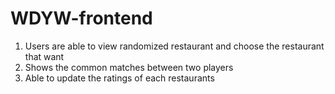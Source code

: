 # WDYW-frontend

1. Users are able to view randomized restaurant and choose the restaurant that want
2. Shows the common matches between two players
3. Able to update the ratings of each restaurants

